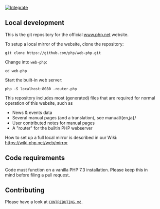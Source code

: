 [![Integrate](https://github.com/php/web-php/actions/workflows/integrate.yaml/badge.svg)](https://github.com/php/web-php/actions/workflows/integrate.yaml)

## Local development

This is the git repository for the official www.php.net website.

To setup a local mirror of the website, clone the repository:

```
git clone https://github.com/php/web-php.git
```

Change into `web-php`:

```
cd web-php
```

Start the built-in web server:

```
php -S localhost:8080 .router.php
```

This repository includes most (generated) files that are required for normal
operation of this website, such as

 - News & events data
 - Several manual pages (and a translation), see manual/{en,ja}/
 - User contributed notes for manual pages
 - A "router" for the builtin PHP webserver

How to set up a full local mirror is described in our Wiki:
https://wiki.php.net/web/mirror

## Code requirements

Code must function on a vanilla PHP 7.3 installation. 
Please keep this in mind before filing a pull request.

## Contributing

Please have a look at [`CONTRIBUTING.md`](.github/CONTRIBUTING.md).
